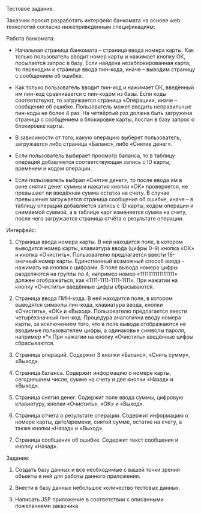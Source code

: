 Тестовое задание.


Заказчик просит разработать интерфейс банкомата на основе web технологий согласно нижеприведенным спецификациям:

Работа банкомата:

* Начальная страница банкомата – страница ввода номера карты. Как только пользователь вводит номер карты и нажимает кнопку ОК, посылается запрос в базу. Если найдена незаблокированная карта, то переходим к странице ввода пин-кода, иначе – выводим страницу с сообщением об ошибке.

* Как только пользователь вводит пин-код и нажимает ОК, введённый им пин-код сравнивается с пин-кодом из базы. Если коды соответствуют, то загружается страница «Операции», иначе – сообщение об ошибке. Пользователь может вводить неправильные пин-коды не более 4 раз. На четвёртый раз должна быть загружена страница с сообщением о блокировке карты, послан в базу запрос о блокировке карты.

* В зависимости от того, какую операцию выберет пользователь, загружается либо страница «Баланс», либо «Снятие денег».

* Если пользователь выбирает просмотр баланса, то в таблицу операций добавляется соответствующая запись с ID карты, временем и кодом операции.

* Если пользователь выбрал «Снятие денег», то после ввода им в окне снятия денег суммы и нажатия кнопки «ОК» проверяется, не превышает ли введённая сумма остатка на счету. В случае превышения загружается страница сообщения об ошибке, иначе – в таблицу операций добавляется запись с ID карты, кодом операции и снимаемой суммой, а в таблице карт изменяется сумма на счету, после чего загружается страница отчёта о результате операции.

Интерфейс:

1) Страница ввода номера карты. В ней находится поле, в котором выводится номер карты, клавиатура ввода (цифры 0-9) кнопка «ОК» и кнопка «Очистить». Пользователю предлагается ввести 16-значный номер карты. Единственный возможный способ ввода – нажимать на кнопки с цифрами. В поле вывода номера цифры разделяются на группы по 4, например номер «1111111111111111» должен отображаться, как «1111-1111-1111-1111». При нажатии на кнопку «Очистить» введённые цифры сбрасываются.

2) Страница ввода ПИН-кода. В ней находится поле, в котором выводятся символы пин-кода, клавиатура ввода, кнопки «Очистить», «OK» и «Выход». Пользователю предлагается ввести четырёхзначный пин-код. Процедура аналогична вводу номера карты, за исключением того, что в поле вывода отображаются не вводимые пользователем цифры, а одинаковые символы пароля, например «*».При нажатии на кнопку «Очистить» введённые цифры сбрасываются.

3) Страница операций. Содержит 3 кнопки «Баланс», «Снять сумму», «Выход».

4) Страница баланса. Содержит информацию о номере карты, сегодняшнем числе, сумме на счету и две кнопки «Назад» и «Выход».

5) Страница снятия денег. Содержит поле ввода суммы, цифровую клавиатуру, кнопки «Очистить», «ОК» и «Выход».

6) Страница отчета о результате операции. Содержит информацию о номере карты, дате/времени, снятой сумме, остатке на счету, а также кнопки «Назад» и «Выход».

7) Страница сообщения об ошибке. Содержит текст сообщения и кнопку «Назад».


Задание:


1) Создать базу данных и все необходимые с вашей точки зрения объекты в ней для работы данного приложения.

2) Внести в базу данных небольшое количество тестовых данных.

3) Написать JSP приложение в соответствии с описанными пожеланиями заказчика.
